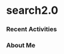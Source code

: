 # search2.0

### Recent Activities
<!--START_SECTION:activity-->
<!--END_SECTION:activity-->

### About Me
<!--MYLINKS:START-->
<!--MYLINKS:END-->
